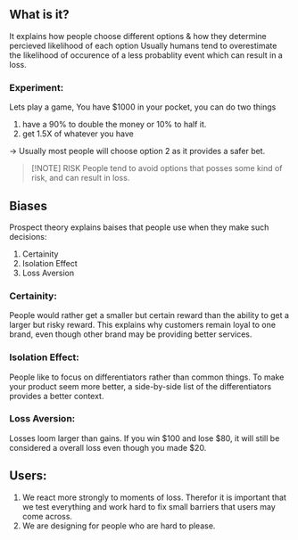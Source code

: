 ## What is it?
It explains how people choose different options & how they determine percieved likelihood of each option
Usually humans tend to overestimate the likelihood of occurence of a less probablity event which can result in a loss.

### Experiment:
Lets play a game, You have $1000 in your pocket, you can do two things
1. have a 90% to double the money or 10% to half it.
2. get 1.5X of whatever you have

→ Usually most people will choose option 2 as it provides a safer bet.

> [!NOTE] RISK
> People tend to avoid options that posses some kind of risk, and can result in loss.

## Biases
Prospect theory explains baises that people use when they make such decisions:
1. Certainity
2. Isolation Effect
3. Loss Aversion

### Certainity:
People would rather get a smaller but certain reward than the ability to get a larger but risky reward.
This explains why customers remain loyal to one brand, even though other brand may be providing better services.

### Isolation Effect:
People like to focus on differentiators rather than common things.
To make your product seem more better, a side-by-side list of the differentiators provides a better context.

### Loss Aversion:
Losses loom larger than gains. If you win $100 and lose $80, it will still be considered a overall loss even though you made $20.


## Users:
1. We react more strongly to moments of loss. Therefor it is important that we test everything and work hard to fix small barriers that users may come across.
2. We are designing for people who are hard to please.